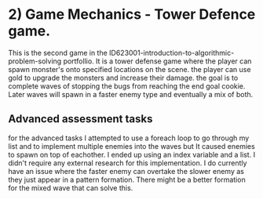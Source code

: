 # 2) Game Mechanics - Tower Defence game.
This is the second game in the ID623001-introduction-to-algorithmic-problem-solving portfollio. It is a tower defense game where the player can spawn monster's onto specified locations on the scene. the player can use gold to upgrade the monsters and increase their damage. the goal is to complete waves of stopping the bugs from reaching the end goal cookie. Later waves will spawn in a faster enemy type and eventually a mix of both.

## Advanced assessment tasks
for the advanced tasks I attempted to use a foreach loop to go through my list and to implement multiple enemies into the waves but It caused enemies to spawn on top of eachother. I ended up using an index variable and a list. I didn't require any external research for this implementation. I do currently have an issue where the faster enemy can overtake the slower enemy as they just appear in a pattern formation. There might be a better formation for the mixed wave that can solve this.
